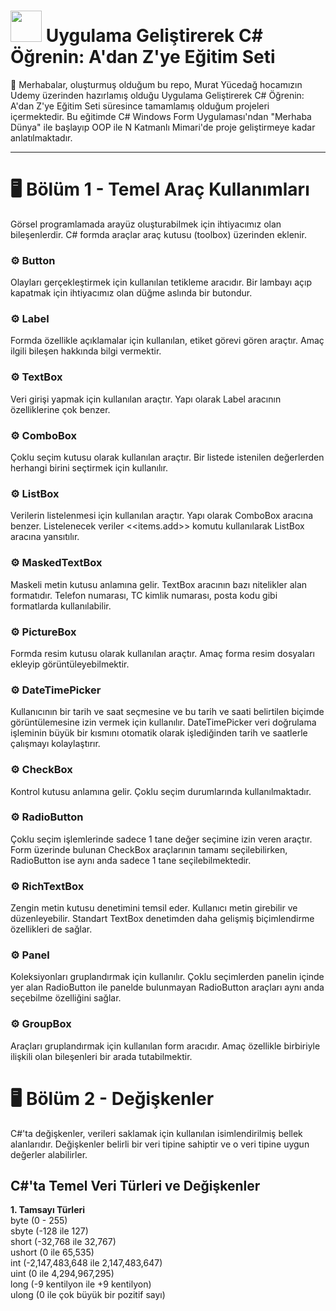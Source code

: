 # <img height="50" src="https://user-images.githubusercontent.com/25181517/121405384-444d7300-c95d-11eb-959f-913020d3bf90.png"> Uygulama Geliştirerek C# Öğrenin: A'dan Z'ye Eğitim Seti
👋 Merhabalar, oluşturmuş olduğum bu repo, Murat Yücedağ hocamızın Udemy üzerinden hazırlamış olduğu Uygulama Geliştirerek C# Öğrenin: A'dan Z'ye Eğitim Seti süresince tamamlamış olduğum projeleri içermektedir. Bu eğitimde C# Windows Form Uygulaması'ndan "Merhaba Dünya" ile başlayıp OOP ile N Katmanlı Mimari'de proje geliştirmeye kadar anlatılmaktadır.
<br><hr>
# 🖥️ Bölüm 1 - Temel Araç Kullanımları
Görsel programlamada arayüz oluşturabilmek için ihtiyacımız olan bileşenlerdir. C# formda araçlar araç kutusu (toolbox) üzerinden eklenir.
<br>
### ⚙️ Button
Olayları gerçekleştirmek için kullanılan tetikleme aracıdır. Bir lambayı açıp kapatmak için ihtiyacımız olan düğme aslında bir butondur.
### ⚙️ Label
Formda özellikle açıklamalar için kullanılan, etiket görevi gören araçtır. Amaç ilgili bileşen hakkında bilgi vermektir.
### ⚙️ TextBox
Veri girişi yapmak için kullanılan araçtır. Yapı olarak Label aracının özelliklerine çok benzer.
### ⚙️ ComboBox
Çoklu seçim kutusu olarak kullanılan araçtır. Bir listede istenilen değerlerden herhangi birini seçtirmek için kullanılır.
### ⚙️ ListBox
Verilerin listelenmesi için kullanılan araçtır. Yapı olarak ComboBox aracına benzer. Listelenecek veriler <<items.add>> komutu kullanılarak ListBox aracına yansıtılır.
### ⚙️ MaskedTextBox
Maskeli metin kutusu anlamına gelir. TextBox aracının bazı nitelikler alan formatıdır. Telefon numarası, TC kimlik numarası, posta kodu gibi formatlarda kullanılabilir.
### ⚙️ PictureBox
Formda resim kutusu olarak kullanılan araçtır. Amaç forma resim dosyaları ekleyip görüntüleyebilmektir.
### ⚙️ DateTimePicker
Kullanıcının bir tarih ve saat seçmesine ve bu tarih ve saati belirtilen biçimde görüntülemesine izin vermek için kullanılır. DateTimePicker veri doğrulama işleminin büyük bir kısmını otomatik olarak işlediğinden tarih ve saatlerle çalışmayı kolaylaştırır.
### ⚙️ CheckBox
Kontrol kutusu anlamına gelir. Çoklu seçim durumlarında kullanılmaktadır.
### ⚙️ RadioButton
Çoklu seçim işlemlerinde sadece 1 tane değer seçimine izin veren araçtır. Form üzerinde bulunan CheckBox araçlarının tamamı seçilebilirken, RadioButton ise aynı anda sadece 1 tane seçilebilmektedir.
### ⚙️ RichTextBox
Zengin metin kutusu denetimini temsil eder. Kullanıcı metin girebilir ve düzenleyebilir. Standart TextBox denetimden daha gelişmiş biçimlendirme özellikleri de sağlar.
### ⚙️ Panel
Koleksiyonları gruplandırmak için kullanılır. Çoklu seçimlerden panelin içinde yer alan RadioButton ile panelde bulunmayan RadioButton araçları aynı anda seçebilme özelliğini sağlar.
### ⚙️ GroupBox
Araçları gruplandırmak için kullanılan form aracıdır. Amaç özellikle birbiriyle ilişkili olan bileşenleri bir arada tutabilmektir.

# 🖥️ Bölüm 2 - Değişkenler
C#'ta değişkenler, verileri saklamak için kullanılan isimlendirilmiş bellek alanlarıdır. Değişkenler belirli bir veri tipine sahiptir ve o veri tipine uygun değerler alabilirler.
<br>

## C#'ta Temel Veri Türleri ve Değişkenler
<b>1. Tamsayı Türleri</b><br>
byte (0 - 255)<br>
sbyte (-128 ile 127)<br>
short (-32,768 ile 32,767)<br>
ushort (0 ile 65,535)<br>
int (-2,147,483,648 ile 2,147,483,647)<br>
uint (0 ile 4,294,967,295)<br>
long (-9 kentilyon ile +9 kentilyon)<br>
ulong (0 ile çok büyük bir pozitif sayı)<br>
